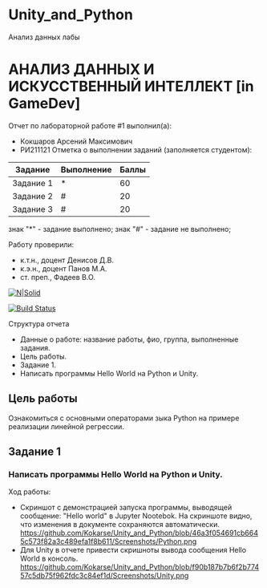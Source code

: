 # Unity_and_Python
Анализ данных лабы
# АНАЛИЗ ДАННЫХ И ИСКУССТВЕННЫЙ ИНТЕЛЛЕКТ [in GameDev]
Отчет по лабораторной работе #1 выполнил(а):
- Кокшаров Арсений Максимович
- РИ211121
Отметка о выполнении заданий (заполняется студентом):

| Задание | Выполнение | Баллы |
| ------ | ------ | ------ |
| Задание 1 | * | 60 |
| Задание 2 | # | 20 |
| Задание 3 | # | 20 |

знак "*" - задание выполнено; знак "#" - задание не выполнено;

Работу проверили:
- к.т.н., доцент Денисов Д.В.
- к.э.н., доцент Панов М.А.
- ст. преп., Фадеев В.О.

[![N|Solid](https://cldup.com/dTxpPi9lDf.thumb.png)](https://nodesource.com/products/nsolid)

[![Build Status](https://travis-ci.org/joemccann/dillinger.svg?branch=master)](https://travis-ci.org/joemccann/dillinger)

Структура отчета

- Данные о работе: название работы, фио, группа, выполненные задания.
- Цель работы.
- Задание 1.
- Написать программы Hello World на Python и Unity. 


## Цель работы
Ознакомиться с основными операторами зыка Python на примере реализации линейной регрессии.

## Задание 1
### Написать программы Hello World на Python и Unity. 
Ход работы:
- Скриншот с демонстрацией запуска программы, выводящей сообщение: "Hello world" в Jupyter Nootebok. На скриншоте видно, что изменения в документе сохраняются автоматически.
https://github.com/Kokarse/Unity_and_Python/blob/46a3f054691cb6645c573f82a3c489efa1f8b611/Screenshots/Python.png
- Для Unity  в отчете привести скришноты вывода сообщения Hello World в консоль.
https://github.com/Kokarse/Unity_and_Python/blob/f90b187b7b6f2b77457c5db75f962fdc3c84ef1d/Screenshots/Unity.png


